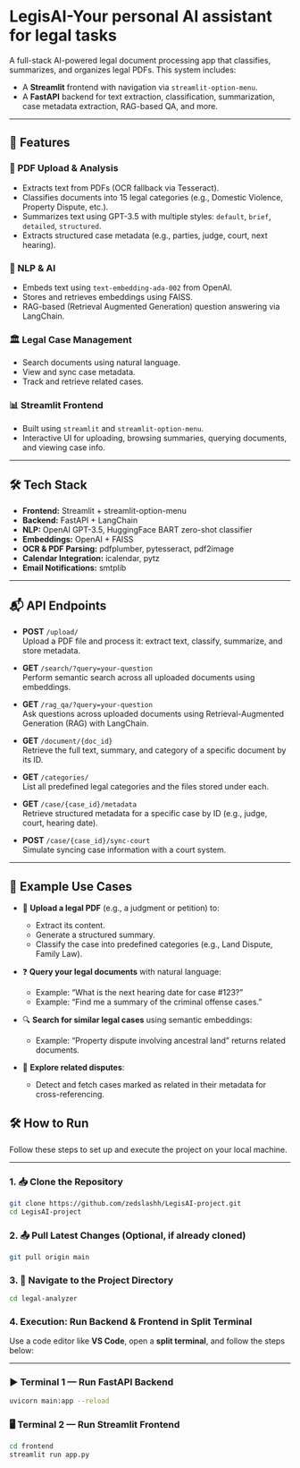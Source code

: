 # LegisAI-Your personal AI assistant for legal tasks

A full-stack AI-powered legal document processing app that classifies, summarizes, and organizes legal PDFs. This system includes:

- A **Streamlit** frontend with navigation via `streamlit-option-menu`.
- A **FastAPI** backend for text extraction, classification, summarization, case metadata extraction, RAG-based QA, and more.

---

## 🚀 Features

### 📂 PDF Upload & Analysis
- Extracts text from PDFs (OCR fallback via Tesseract).
- Classifies documents into 15 legal categories (e.g., Domestic Violence, Property Dispute, etc.).
- Summarizes text using GPT-3.5 with multiple styles: `default`, `brief`, `detailed`, `structured`.
- Extracts structured case metadata (e.g., parties, judge, court, next hearing).

### 🧠 NLP & AI
- Embeds text using `text-embedding-ada-002` from OpenAI.
- Stores and retrieves embeddings using FAISS.
- RAG-based (Retrieval Augmented Generation) question answering via LangChain.

### 🏛️ Legal Case Management
- Search documents using natural language.
- View and sync case metadata.
- Track and retrieve related cases.

### 📊 Streamlit Frontend
- Built using `streamlit` and `streamlit-option-menu`.
- Interactive UI for uploading, browsing summaries, querying documents, and viewing case info.

---

## 🛠️ Tech Stack

- **Frontend:** Streamlit + streamlit-option-menu
- **Backend:** FastAPI + LangChain
- **NLP:** OpenAI GPT-3.5, HuggingFace BART zero-shot classifier
- **Embeddings:** OpenAI + FAISS
- **OCR & PDF Parsing:** pdfplumber, pytesseract, pdf2image
- **Calendar Integration:** icalendar, pytz
- **Email Notifications:** smtplib

---

## 📬 API Endpoints

- **POST** `/upload/`  
  Upload a PDF file and process it: extract text, classify, summarize, and store metadata.

- **GET** `/search/?query=your-question`  
  Perform semantic search across all uploaded documents using embeddings.

- **GET** `/rag_qa/?query=your-question`  
  Ask questions across uploaded documents using Retrieval-Augmented Generation (RAG) with LangChain.

- **GET** `/document/{doc_id}`  
  Retrieve the full text, summary, and category of a specific document by its ID.

- **GET** `/categories/`  
  List all predefined legal categories and the files stored under each.

- **GET** `/case/{case_id}/metadata`  
  Retrieve structured metadata for a specific case by ID (e.g., judge, court, hearing date).

- **POST** `/case/{case_id}/sync-court`  
  Simulate syncing case information with a court system.

---

## 🧪 Example Use Cases

- 📄 **Upload a legal PDF** (e.g., a judgment or petition) to:
  - Extract its content.
  - Generate a structured summary.
  - Classify the case into predefined categories (e.g., Land Dispute, Family Law).

- ❓ **Query your legal documents** with natural language:
  - Example: “What is the next hearing date for case #123?”
  - Example: “Find me a summary of the criminal offense cases.”

- 🔍 **Search for similar legal cases** using semantic embeddings:
  - Example: “Property dispute involving ancestral land” returns related documents.

- 🔗 **Explore related disputes**:
  - Detect and fetch cases marked as related in their metadata for cross-referencing.


## 🛠️ How to Run

Follow these steps to set up and execute the project on your local machine.

---

### 1. 📥 Clone the Repository

```bash
git clone https://github.com/zedslashh/LegisAI-project.git
cd LegisAI-project
```
### 2. 📤 Pull Latest Changes (Optional, if already cloned)

```bash
git pull origin main
```

### 3. 🧭 Navigate to the Project Directory

```bash
cd legal-analyzer
```

### 4. Execution: Run Backend & Frontend in Split Terminal

Use a code editor like **VS Code**, open a **split terminal**, and follow the steps below:

---

### ▶️ Terminal 1 — Run FastAPI Backend

```bash
uvicorn main:app --reload
```

### 🖥️ Terminal 2 — Run Streamlit Frontend

```bash
cd frontend
streamlit run app.py
```

